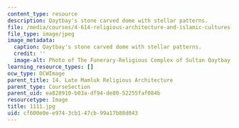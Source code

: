 ```yaml
---
content_type: resource
description: Qaytbay's stone carved dome with stellar patterns.
file: /media/courses/4-614-religious-architecture-and-islamic-cultures-fall-2002/cf600e0ee9743cb147cb99a17b88d043_1111.jpg
file_type: image/jpeg
image_metadata:
  caption: Qaytbay's stone carved dome with stellar patterns.
  credit: ''
  image-alt: Photo of The Funerary-Religious Complex of Sultan Qaytbay
learning_resource_types: []
ocw_type: OCWImage
parent_title: 14. Late Mamluk Religious Architecture
parent_type: CourseSection
parent_uid: ea828910-b03a-df94-de80-52255faf084b
resourcetype: Image
title: 1111.jpg
uid: cf600e0e-e974-3cb1-47cb-99a17b88d043
---
```

